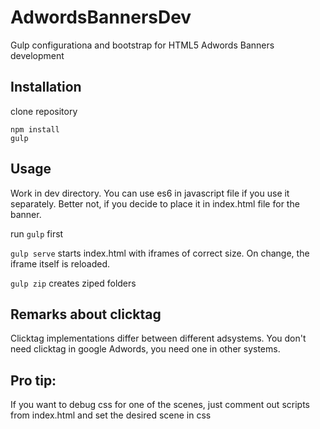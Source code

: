 # AdwordsBannersDev
Gulp configurationa and bootstrap for HTML5 Adwords Banners development

## Installation
clone repository
```
npm install
gulp
```

## Usage
Work in dev directory. You can use es6 in javascript file if you use it separately. 
Better not, if you decide to place it in index.html file for the banner.

run `gulp` first

`gulp serve` starts index.html with iframes of correct size. On change, the iframe itself is reloaded. 

`gulp zip` creates ziped folders

## Remarks about clicktag

Clicktag implementations differ between different adsystems. You don't need clicktag in google Adwords,
you need one in other systems.

## Pro tip:

If you want to debug css for one of the scenes, just comment out scripts from index.html and set the desired scene in css

